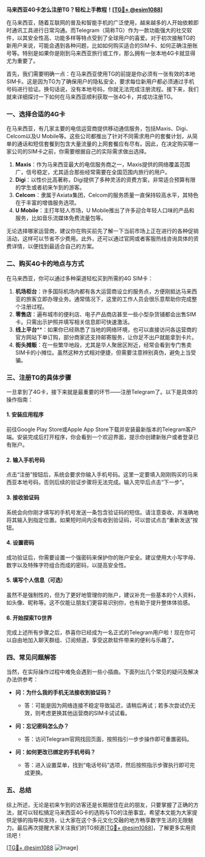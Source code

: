 **马来西亚4G卡怎么注册TG？轻松上手教程！[[TG💪+ @esim1088](https://t.me/s/esim1088)]**

在马来西亚，随着互联网的普及和智能手机的广泛使用，越来越多的人开始依赖即时通讯工具进行日常沟通。而Telegram（简称TG）作为一款功能强大的社交软件，以其安全性高、功能多样等特点受到了全球用户的喜爱。对于初次接触TG的新用户来说，可能会遇到各种问题，比如如何购买适合的SIM卡、如何正确注册账号等。特别是如果你是刚到马来西亚旅行或工作，那么拥有一张本地4G卡就显得尤为重要了。

首先，我们需要明确一点：在马来西亚使用TG的前提是你必须有一张有效的本地SIM卡。这是因为TG为了确保用户的隐私安全，要求每位新用户都必须通过手机号码进行验证。换句话说，没有本地号码，你就无法完成注册流程。接下来，我们就来详细探讨一下如何在马来西亚顺利获取一张4G卡，并成功注册TG。

### 一、选择合适的4G卡

在马来西亚，有几家主要的电信运营商提供移动通信服务，包括Maxis、Digi、Celcom以及U Mobile等。这些公司都推出了针对不同需求用户的套餐计划，从简单的通话和短信套餐到包含大量流量的上网套餐应有尽有。因此，在决定购买哪一家公司的SIM卡之前，你需要根据自己的实际需求做出选择。

1. **Maxis**：作为马来西亚最大的电信服务商之一，Maxis提供的网络覆盖范围广，信号稳定，尤其适合那些经常需要在全国范围内旅行的用户。
2. **Digi**：以性价比高著称，Digi提供了多种灵活的资费方案，非常适合预算有限的学生或者初来乍到的游客。
3. **Celcom**：隶属于Axiata集团，Celcom的服务质量一直保持较高水平，其特色在于丰富的增值服务选项。
4. **U Mobile**：主打年轻人市场，U Mobile推出了许多迎合年轻人口味的产品和服务，比如音乐流媒体免费流量包等。

无论选择哪家运营商，建议你在购买前先了解一下当前市场上正在进行的各种促销活动，这样可以节省不少费用。此外，还可以通过官网或者客服热线咨询具体的资费详情，以便找到最适合自己的方案。

### 二、购买4G卡的地点与方式

在马来西亚，你可以通过多种渠道轻松买到所需的4G SIM卡：

1. **机场柜台**：许多国际机场内都有各大运营商设立的服务点，方便刚抵达马来西亚的旅客立即办理业务。通常情况下，这里的工作人员会很乐意帮助你完成整个注册过程。
2. **零售店**：遍布城市的便利店、电子产品商店甚至一些小型杂货铺都会出售SIM卡。只需出示护照并填写相关信息即可快速激活。
3. **线上平台****：如果你已经熟悉了当地的网络环境，也可以直接访问各运营商的官方网站下单订购，部分商家还支持邮寄服务，让你足不出户就能拿到卡片。
4. **街头摊贩**：在一些繁华地段，尤其是华人聚居区附近，经常会看到专门售卖SIM卡的小摊位。虽然这种方式相对便捷，但需要注意辨别真伪，避免上当受骗。

### 三、注册TG的具体步骤

一旦拿到了4G卡，接下来就是最重要的环节——注册Telegram了。以下是具体的操作指南：

#### 1. 安装应用程序

前往Google Play Store或Apple App Store下载并安装最新版本的Telegram客户端。安装完成后打开程序，你会看到一个欢迎界面，提示你创建新账户或者登录已有账户。

#### 2. 输入手机号码

点击“注册”按钮后，系统会要求你输入手机号码。这里一定要填入刚刚购买的马来西亚本地号码，否则后续的验证步骤将无法完成。输入完毕后点击“下一步”。

#### 3. 接收验证码

系统会向你刚才填写的手机号发送一条包含验证码的短信。请注意查收，并准确地将其输入到指定位置。如果短时间内没有收到验证码，可以尝试点击“重新发送”按钮。

#### 4. 设置密码

成功验证后，你需要设置一个强密码来保护你的账户安全。建议使用大小写字母、数字以及特殊字符组合而成的密码，以提高安全性。

#### 5. 填写个人信息（可选）

虽然不是强制性的，但为了更好地管理你的账户，建议补充一些基本的个人资料，如头像、昵称等。这不仅能让朋友们更容易识别你，也有助于提升整体体验感。

#### 6. 开始探索TG世界

完成上述所有步骤之后，恭喜你已经成为一名正式的Telegram用户啦！现在你可以自由地加入聊天群组、订阅频道，享受这款软件带来的便利与乐趣了。

### 四、常见问题解答

当然，在实际操作过程中难免会遇到一些小插曲。下面列出几个常见的疑问及解决办法供参考：

- **问：为什么我的手机无法接收到验证码？**
  - 答：可能是因为网络连接不稳定导致延迟，请稍后再试；若多次尝试仍无效，则考虑更换其他运营商的SIM卡试试看。

- **问：忘记密码怎么办？**
  - 答：访问Telegram官网找回页面，按照指引一步步操作即可重置密码。

- **问：如何更改已绑定的手机号码？**
  - 答：进入设置菜单，找到“电话号码”选项，然后按照指示步骤执行即可完成更换。

### 五、总结

综上所述，无论是初来乍到的访客还是长期居住在此的朋友，只要掌握了正确的方法，就可以轻松搞定马来西亚4G卡的选购与TG的注册事宜。希望本文能为大家提供足够的指导和支持，让大家在这个多元文化交融的地方畅享数字生活的无限魅力。最后再次提醒大家关注我们的TG频道[[TG💪+ @esim1088](https://t.me/s/esim1088)]，了解更多实用资讯吧！

[[TG💪+ @esim1088](https://t.me/s/esim1088) ![Image](https://i.postimg.cc/4NQfJmqS/Snipaste-2025-05-13-00-14-12.png)]